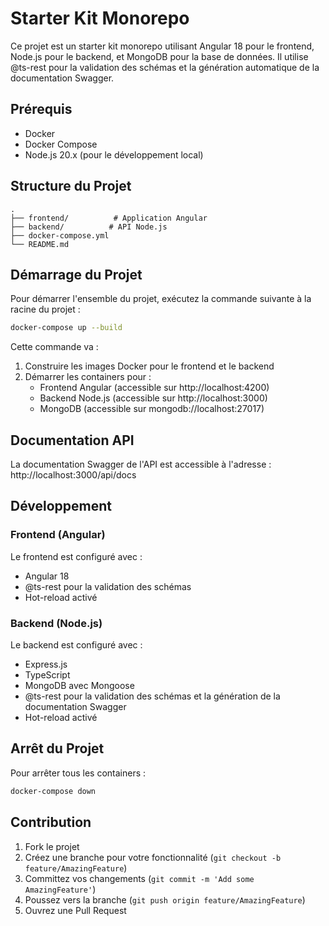 # Starter Kit Monorepo

Ce projet est un starter kit monorepo utilisant Angular 18 pour le frontend, Node.js pour le backend, et MongoDB pour la base de données. Il utilise @ts-rest pour la validation des schémas et la génération automatique de la documentation Swagger.

## Prérequis

- Docker
- Docker Compose
- Node.js 20.x (pour le développement local)

## Structure du Projet

```
.
├── frontend/          # Application Angular
├── backend/          # API Node.js
├── docker-compose.yml
└── README.md
```

## Démarrage du Projet

Pour démarrer l'ensemble du projet, exécutez la commande suivante à la racine du projet :

```bash
docker-compose up --build
```

Cette commande va :

1. Construire les images Docker pour le frontend et le backend
2. Démarrer les containers pour :
   - Frontend Angular (accessible sur http://localhost:4200)
   - Backend Node.js (accessible sur http://localhost:3000)
   - MongoDB (accessible sur mongodb://localhost:27017)

## Documentation API

La documentation Swagger de l'API est accessible à l'adresse :
http://localhost:3000/api/docs

## Développement

### Frontend (Angular)

Le frontend est configuré avec :

- Angular 18
- @ts-rest pour la validation des schémas
- Hot-reload activé

### Backend (Node.js)

Le backend est configuré avec :

- Express.js
- TypeScript
- MongoDB avec Mongoose
- @ts-rest pour la validation des schémas et la génération de la documentation Swagger
- Hot-reload activé

## Arrêt du Projet

Pour arrêter tous les containers :

```bash
docker-compose down
```

## Contribution

1. Fork le projet
2. Créez une branche pour votre fonctionnalité (`git checkout -b feature/AmazingFeature`)
3. Committez vos changements (`git commit -m 'Add some AmazingFeature'`)
4. Poussez vers la branche (`git push origin feature/AmazingFeature`)
5. Ouvrez une Pull Request
